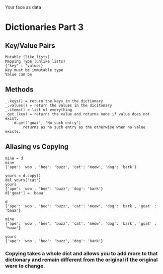 Your face as data
# Dictionaries Part 3
## Key/Value Pairs
    Mutable (like lists)
    Mapping Type (unlike lists)
    {"key" : "value:}
    Key must be immutable type
    Value can be 

## Methods
    _.keys() = return the keys in the dictionary
    _.values() = return the values in the dicitonary
    _.items() = list of everything
    _get.(key) = returns the value and returns none if value does not exist.
        d.get('goat', 'No such entry')
            returns as no such entry as the otherwise when no value exists.
## Aliasing vs Copying
    mine = d
    mine
    {'ape': 'woo', 'bee': 'buzz', 'cat': 'meow', 'dog': 'bark'}
    
    yours = d.copy()
    del yours['cat']
    yours
    {'ape': 'woo', 'bee': 'buzz', 'dog': 'bark'}
    d['goat'] = 'baaa'
   
    d
    {'ape': 'woo', 'bee': 'buzz', 'cat': 'meow', 'dog': 'bark', 'goat' : 'baaa'}
   
    mine
    {'ape': 'woo', 'bee': 'buzz', 'cat': 'meow', 'dog': 'bark', 'goat' : 'baaa'}
    
    yours
    {'ape': 'woo', 'bee': 'buzz', 'dog': 'bark'}
### Copying takes a whole dict and allows you to add more to that dictionary and remain different from the original if the original were to change.
